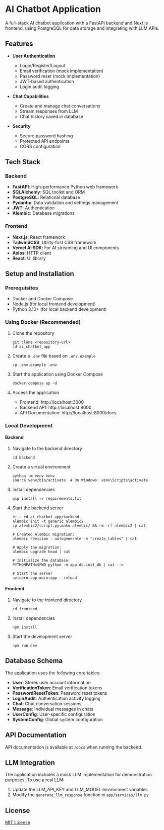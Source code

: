 # AI Chatbot Application

A full-stack AI chatbot application with a FastAPI backend and Next.js frontend, using PostgreSQL for data storage and integrating with LLM APIs.

## Features

- **User Authentication**
  - Login/Register/Logout
  - Email verification (mock implementation)
  - Password reset (mock implementation)
  - JWT-based authentication
  - Login audit logging

- **Chat Capabilities**
  - Create and manage chat conversations
  - Stream responses from LLM
  - Chat history saved in database

- **Security**
  - Secure password hashing
  - Protected API endpoints
  - CORS configuration

## Tech Stack

### Backend
- **FastAPI**: High-performance Python web framework
- **SQLAlchemy**: SQL toolkit and ORM
- **PostgreSQL**: Relational database
- **Pydantic**: Data validation and settings management
- **JWT**: Authentication 
- **Alembic**: Database migrations

### Frontend
- **Next.js**: React framework
- **TailwindCSS**: Utility-first CSS framework
- **Vercel AI SDK**: For AI streaming and UI components
- **Axios**: HTTP client
- **React**: UI library

## Setup and Installation

### Prerequisites
- Docker and Docker Compose
- Node.js (for local frontend development)
- Python 3.10+ (for local backend development)

### Using Docker (Recommended)

1. Clone the repository
   ```
   git clone <repository-url>
   cd ai_chatbot_app
   ```

2. Create a `.env` file based on `.env.example`
   ```
   cp .env.example .env
   ```

3. Start the application using Docker Compose
   ```
   docker-compose up -d
   ```

4. Access the application
   - Frontend: http://localhost:3000
   - Backend API: http://localhost:8000
   - API Documentation: http://localhost:8000/docs

### Local Development

#### Backend

1. Navigate to the backend directory
   ```
   cd backend
   ```

2. Create a virtual environment
   ```
   python -m venv venv
   source venv/bin/activate  # On Windows: venv\Scripts\activate
   ```

3. Install dependencies
   ```
   pip install -r requirements.txt
   ```

4. Start the backend server
   ```
   <!-- cd ai_chatbot_app/backend
   alembic init -t generic alembic2
   cp alembic2/script.py.mako alembic/ && rm -rf alembic2 | cat

   # Created Alembic migration:
   alembic revision --autogenerate -m "create_tables" | cat

   # Apply the migration:
   alembic upgrade head | cat

   # Initialize the database:
   PYTHONPATH=$PWD python -m app.db.init_db | cat -->

   # Start the server
   uvicorn app.main:app --reload
   ```

#### Frontend

1. Navigate to the frontend directory
   ```
   cd frontend
   ```

2. Install dependencies
   ```
   npm install
   ```

3. Start the development server
   ```
   npm run dev
   ```

## Database Schema

The application uses the following core tables:

- **User**: Stores user account information
- **VerificationToken**: Email verification tokens
- **PasswordResetToken**: Password reset tokens
- **LoginAudit**: Authentication activity logging
- **Chat**: Chat conversation sessions
- **Message**: Individual messages in chats
- **UserConfig**: User-specific configuration
- **SystemConfig**: Global system configuration

## API Documentation

API documentation is available at `/docs` when running the backend.

## LLM Integration

The application includes a mock LLM implementation for demonstration purposes. To use a real LLM:

1. Update the LLM_API_KEY and LLM_MODEL environment variables
2. Modify the `generate_llm_response` function in `app/services/llm.py`

## License

[MIT License](LICENSE) 